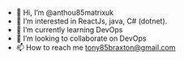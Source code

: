 - 👋 Hi, I’m @anthou85matrixuk
- 👀 I’m interested in ReactJs, java, C# (dotnet).
- 🌱 I’m currently learning DevOps
- 💞️ I’m looking to collaborate on DevOps
- 📫 How to reach me tony85braxton@gmail.com

<!---
anthou85matrixuk/anthou85matrixuk is a ✨ special ✨ repository because its `README.md` (this file) appears on your GitHub profile.
You can click the Preview link to take a look at your changes.
--->
